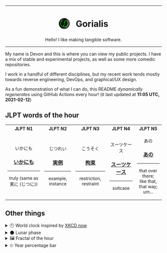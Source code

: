 ***

<h1 align="center">
<sub>
    <img src="readme/resources/avatar.png" height="36">
</sub>
&nbsp;
Gorialis
</h1>
<p align="center">
Hello! I like making tangible software.
</p>

***

My name is Devon and this is where you can view my public projects. I have a mix of stable and experimental projects, as well as some more comedic repositories.

I work in a handful of different disciplines, but my recent work tends mostly towards reverse engineering, DevOps, and graphical/UX design.

As a fun demonstration of what I can do, this README *dynamically regenerates* using GitHub Actions every hour! (it last updated at **11:05 UTC, 2021-02-12**)

<h2>JLPT words of the hour</h2>
<table>
    <tr>
        <th>JLPT N1</th>
        <th>JLPT N2</th>
        <th>JLPT N3</th>
        <th>JLPT N4</th>
        <th>JLPT N5</th>
    </tr>
    <tr>
        <td>
            <p align="center">いかにも</p>
            <h3 align="center"><b><a href="https://jisho.org/search/%E3%81%84%E3%81%8B%E3%81%AB%E3%82%82">いかにも</a></b></h3>
            <hr>
            <p align="center">truly (same as 実に (じつに))</p>
        </td>
        <td>
            <p align="center">じつれい</p>
            <h3 align="center"><b><a href="https://jisho.org/search/%E5%AE%9F%E4%BE%8B">実例</a></b></h3>
            <hr>
            <p align="center">example,<wbr> instance</p>
        </td>
        <td>
            <p align="center">こうそく</p>
            <h3 align="center"><b><a href="https://jisho.org/search/%E6%8B%98%E6%9D%9F">拘束</a></b></h3>
            <hr>
            <p align="center">restriction,<wbr> restraint</p>
        </td>
        <td>
            <p align="center">スーツケース</p>
            <h3 align="center"><b><a href="https://jisho.org/search/%E3%82%B9%E3%83%BC%E3%83%84%E3%82%B1%E3%83%BC%E3%82%B9">スーツケース</a></b></h3>
            <hr>
            <p align="center">suitcase</p>
        </td>
        <td>
            <p align="center">あの</p>
            <h3 align="center"><b><a href="https://jisho.org/search/%E3%81%82%E3%81%AE">あの</a></b></h3>
            <hr>
            <p align="center">that over there;<br> like that,<wbr> that way;<br> um...</p>
        </td>
    </tr>
</table>

<h2>Other things</h2>
<details>
<summary>🕚  World clock inspired by <a href="https://xkcd.com/now">XKCD now</a></summary>

> <img src="generated/now.png" width="512">

</details>
<details>
<summary>🌑 Lunar phase</summary>

The moon is approximately 4.49% through its phase (New Moon).

</details>
<details>
<summary>&#x1f5bc; Fractal of the hour</summary>

> <img src="generated/fractal.png" width="512">

</details>
<details>
<summary>&#x23f2; Year percentage bar</summary>
<pre><code>2021 [██▁▁▁▁▁▁▁▁▁▁▁▁▁▁▁▁▁▁] 11.63%</code></pre>
</details>
